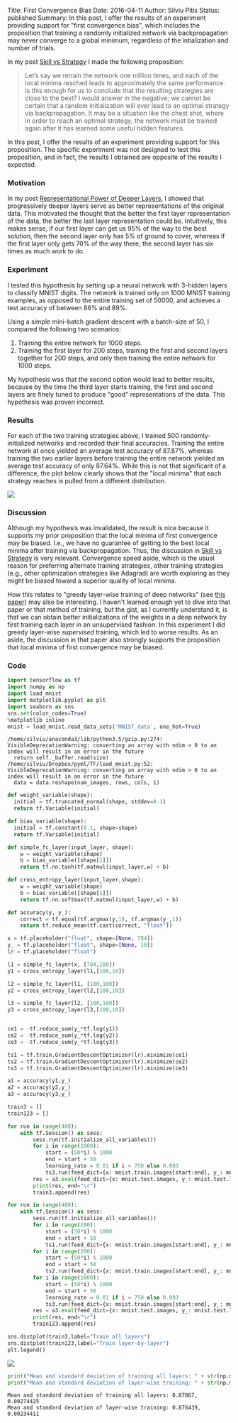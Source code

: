 Title: First Convergence Bias
Date: 2016-04-11
Author: Silviu Pitis
Status: published
Summary: In this post, I offer the results of an experiment providing support for "first convergence bias", which includes the proposition that training a randomly initialized network via backpropagation may never converge to a global minimum, regardless of the intialization and number of trials.

In my post [Skill vs Strategy]({filename}/Meditations/skill-vs-strategy.md) I made the following proposition:

> Let’s say we retrain the network one million times, and each of the local minima reached leads to approximately the same performance. Is this enough for us to conclude that the resulting strategies are close to the best? I would answer in the negative; we cannot be certain that a random initialization will ever lead to an optimal strategy via backpropagation. It may be a situation like the chest shot, where in order to reach an optimal strategy, the network must be trained again after it has learned some useful hidden features.

In this post, I offer the results of an experiment providing support for this proposition. The specific experiment was not designed to test this proposition, and in fact, the results I obtained are opposite of the results I expected.

<!--more-->

### Motivation

In my post [Representational Power of Deeper Layers]({filename}/Experiments/representational-power-of-deeper-layers.md), I showed that progressively deeper layers serve as better representations of the original data. This motivated the thought that the better the first layer representation of the data, the better the last layer representation could be. Intuitively, this makes sense, if our first layer can get us 95% of the way to the best solution, then the second layer only has 5% of ground to cover, whereas if the first layer only gets 70% of the way there, the second layer has six times as much work to do.

### Experiment

I tested this hypothesis by setting up a neural network with 3-hidden layers to classify MNIST digits. The network is trained only on 1000 MNIST training examples, as opposed to the entire training set of 50000, and achieves a test accuracy of between 86% and 89%.

Using a simple mini-batch gradient descent with a batch-size of 50, I compared the following two scenarios:

1. Training the entire network for 1000 steps.
2. Training the first layer for 200 steps, training the first and second layers together for 200 steps, and only then training the entire network for 1000 steps.

My hypothesis was that the second option would lead to better results, because by the time the third layer starts training, the first and second layers are finely tuned to produce "good" representations of the data. This hypothesis was proven incorrect.

### Results

For each of the two training strategies above, I trained 500 randomly-initialized networks and recorded their final accuracies. Training the entire network at once yielded an average test accuracy of 87.87%, whereas training the two earlier layers before training the entire network yielded an average test accuracy of only 87.64%. While this is not that significant of a difference, the plot below clearly shows that the "local minima" that each strategy reaches is pulled from a different distribution.

![]({filename}/static/images/FCB_output_12_2.png)

### Discussion

Although my hypothesis was invalidated, the result is nice because it supports my prior proposition that the local minima of first convergence may be biased. I.e., we have no guarantee of getting to the best local minima after training via backpropagation. Thus, the discussion in [Skill vs Strategy]({filename}/Meditations/skill-vs-strategy.md) is very relevant. Convergence speed aside, which is the usual reason for preferring alternate training strategies, other training strategies (e.g., other optimization strategies like Adagrad) are worth exploring as they might be biased toward a superior quality of local minima.

How this relates to "greedy layer-wise training of deep networks" (see [this paper](https://papers.nips.cc/paper/3048-greedy-layer-wise-training-of-deep-networks.pdf)) may also be interesting. I haven't learned enough yet to dive into that paper or that method of training, but the gist, as I currently understand it, is that we can obtain better initializations of the weights in a deep network by first training each layer in an unsupervised fashion. In this experiment I did greedy layer-wise *supervised* training, which led to worse results. As an aside, the discussion in that paper also strongly supports the proposition that local minima of first convergence may be biased.

### Code


```python
import tensorflow as tf
import numpy as np
import load_mnist
import matplotlib.pyplot as plt
import seaborn as sns
sns.set(color_codes=True)
%matplotlib inline
mnist = load_mnist.read_data_sets('MNIST_data', one_hot=True)
```

    /home/silviu/anaconda3/lib/python3.5/gzip.py:274: VisibleDeprecationWarning: converting an array with ndim > 0 to an index will result in an error in the future
      return self._buffer.read(size)
    /home/silviu/Dropbox/pyml/TF/load_mnist.py:52: VisibleDeprecationWarning: converting an array with ndim > 0 to an index will result in an error in the future
      data = data.reshape(num_images, rows, cols, 1)


```python
def weight_variable(shape):
  initial = tf.truncated_normal(shape, stddev=0.1)
  return tf.Variable(initial)

def bias_variable(shape):
  initial = tf.constant(0.1, shape=shape)
  return tf.Variable(initial)

def simple_fc_layer(input_layer, shape):
    w = weight_variable(shape)
    b = bias_variable([shape[1]])
    return tf.nn.tanh(tf.matmul(input_layer,w) + b)

def cross_entropy_layer(input_layer,shape):
    w = weight_variable(shape)
    b = bias_variable([shape[1]])
    return tf.nn.softmax(tf.matmul(input_layer,w) + b)

def accuracy(y, y_):
    correct = tf.equal(tf.argmax(y,1), tf.argmax(y_,1))
    return tf.reduce_mean(tf.cast(correct, "float"))
```


```python
x = tf.placeholder("float", shape=[None, 784])
y_ = tf.placeholder("float", shape=[None, 10])
lr = tf.placeholder("float")

l1 = simple_fc_layer(x, [784,100])
y1 = cross_entropy_layer(l1,[100,10])

l2 = simple_fc_layer(l1, [100,100])
y2 = cross_entropy_layer(l2,[100,10])

l3 = simple_fc_layer(l2, [100,100])
y3 = cross_entropy_layer(l3,[100,10])


ce1 = -tf.reduce_sum(y_*tf.log(y1))
ce2 = -tf.reduce_sum(y_*tf.log(y2))
ce3 = -tf.reduce_sum(y_*tf.log(y3))

ts1 = tf.train.GradientDescentOptimizer(lr).minimize(ce1)
ts2 = tf.train.GradientDescentOptimizer(lr).minimize(ce2)
ts3 = tf.train.GradientDescentOptimizer(lr).minimize(ce3)

a1 = accuracy(y1,y_)
a2 = accuracy(y2,y_)
a3 = accuracy(y3,y_)
```


```python
train3 = []
train123 = []

for run in range(400):
    with tf.Session() as sess:
        sess.run(tf.initialize_all_variables())
        for i in range(1000):
            start = (50*i) % 1000
            end = start + 50
            learning_rate = 0.01 if i < 750 else 0.003
            ts3.run(feed_dict={x: mnist.train.images[start:end], y_: mnist.train.labels[start:end], lr:learning_rate})
        res = a3.eval(feed_dict={x: mnist.test.images, y_: mnist.test.labels})
        print(res, end="\r")
        train3.append(res)
```




```python
for run in range(400):
    with tf.Session() as sess:
        sess.run(tf.initialize_all_variables())
        for i in range(200):
            start = (50*i) % 1000
            end = start + 50
            ts1.run(feed_dict={x: mnist.train.images[start:end], y_: mnist.train.labels[start:end], lr: 0.01})
        for i in range(200):
            start = (50*i) % 1000
            end = start + 50
            ts2.run(feed_dict={x: mnist.train.images[start:end], y_: mnist.train.labels[start:end], lr: 0.01})
        for i in range(1000):
            start = (50*i) % 1000
            end = start + 50
            learning_rate = 0.01 if i < 750 else 0.003
            ts3.run(feed_dict={x: mnist.train.images[start:end], y_: mnist.train.labels[start:end], lr:learning_rate})
        res = a3.eval(feed_dict={x: mnist.test.images, y_: mnist.test.labels})
        print(res, end="\r")
        train123.append(res)
```


```python
sns.distplot(train3,label="Train all layers")
sns.distplot(train123,label="Train layer-by-layer")
plt.legend()
```

![]({filename}/static/images/FCB_output_12_2.png)

```python
print("Mean and standard deviation of training all layers: " + str(np.mean(train3)) + ", " + str(np.std(train3)))
print("Mean and standard deviation of layer-wise training: " + str(np.mean(train123)) + ", " + str(np.std(train123)))
```

    Mean and standard deviation of training all layers: 0.87867, 0.00274425
    Mean and standard deviation of layer-wise training: 0.876439, 0.00234411
